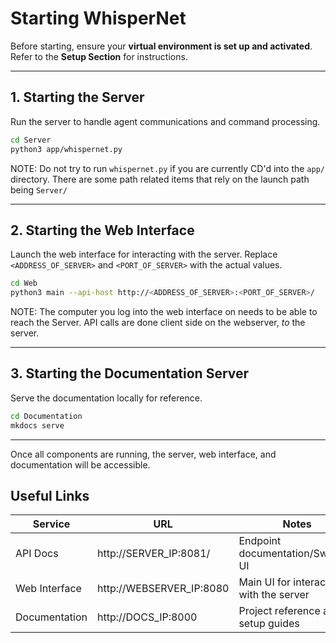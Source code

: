 # **Starting WhisperNet**  

Before starting, ensure your **virtual environment is set up and activated**. Refer to the **Setup Section** for instructions.  

---

## **1. Starting the Server**  

Run the server to handle agent communications and command processing.  

```bash
cd Server
python3 app/whispernet.py
```

NOTE: Do not try to run `whispernet.py` if you are currently CD'd into the `app/` directory. There are some path related items that rely on the launch path being `Server/`

---

## **2. Starting the Web Interface**  

Launch the web interface for interacting with the server. Replace `<ADDRESS_OF_SERVER>` and `<PORT_OF_SERVER>` with the actual values.  

```bash
cd Web
python3 main --api-host http://<ADDRESS_OF_SERVER>:<PORT_OF_SERVER>/
```

NOTE: The computer you log into the web interface on needs to be able to reach the Server. API calls are done client side on the webserver, *to* the server.

---

## **3. Starting the Documentation Server**  

Serve the documentation locally for reference.  

```bash
cd Documentation
mkdocs serve
```

---

Once all components are running, the server, web interface, and documentation will be accessible.

## Useful Links

| Service         | URL                         | Notes                        |
|----------------|------------------------------|------------------------------|
| API Docs       | http://SERVER_IP:8081/       | Endpoint documentation/Swagger UI      |
| Web Interface  | http://WEBSERVER_IP:8080     | Main UI for interacting with the server |
| Documentation  | http://DOCS_IP:8000          | Project reference and setup guides |

